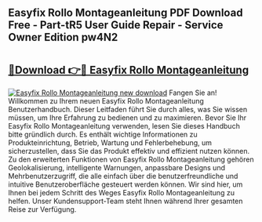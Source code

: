 ## Easyfix Rollo Montageanleitung PDF Download Free - Part-tR5 User Guide Repair - Service Owner Edition pw4N2

# <h2><a href="http://df6yij.blite.top/?on=Easyfix+Rollo+Montageanleitung">🔗Download 👉🔴 Easyfix Rollo Montageanleitung</a></h2>

[![Easyfix Rollo Montageanleitung new download](https://i.imgur.com/lujVjoI.png)](http://df6yij.blite.top/?on=Easyfix+Rollo+Montageanleitung)
Fangen Sie an! Willkommen zu Ihrem neuen Easyfix Rollo Montageanleitung Benutzerhandbuch. Dieser Leitfaden führt Sie durch alles, was Sie wissen müssen, um Ihre Erfahrung zu bedienen und zu maximieren. Bevor Sie Ihr Easyfix Rollo Montageanleitung verwenden, lesen Sie dieses Handbuch bitte gründlich durch. Es enthält wichtige Informationen zu Produkteinrichtung, Betrieb, Wartung und Fehlerbehebung, um sicherzustellen, dass Sie das Produkt effektiv und effizient nutzen können. Zu den erweiterten Funktionen von Easyfix Rollo Montageanleitung gehören Geolokalisierung, intelligente Warnungen, anpassbare Designs und Mehrbenutzerzugriff, die alle einfach über die benutzerfreundliche und intuitive Benutzeroberfläche gesteuert werden können. Wir sind hier, um Ihnen bei jedem Schritt des Weges Easyfix Rollo Montageanleitung zu helfen. Unser Kundensupport-Team steht Ihnen während Ihrer gesamten Reise zur Verfügung.
